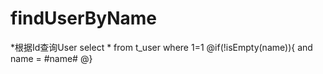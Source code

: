 findUserByName
===
*根据Id查询User
 select * from t_user where 1=1
 @if(!isEmpty(name)){
 and name = #name#
 @}